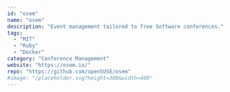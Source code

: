 ```yaml
---
id: "osem"
name: "osem"
description: "Event management tailored to free Software conferences."
tags:
  - "MIT"
  - "Ruby"
  - "Docker"
category: "Conference Management"
website: "https://osem.io/"
repo: "https://github.com/openSUSE/osem"
#image: "/placeholder.svg?height=300&width=400"
---
```


